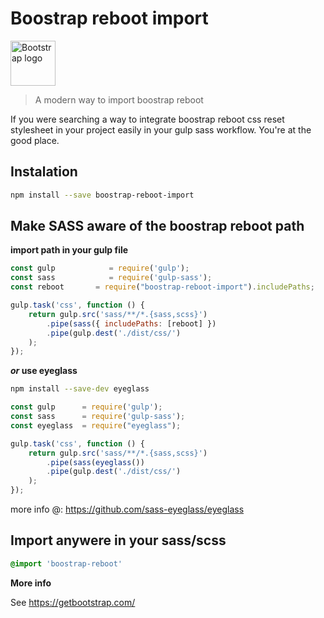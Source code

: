 # Boostrap reboot import

<a href="https://getbootstrap.com/" rel="nofollow">
    <img src="https://camo.githubusercontent.com/8f12b9c1c1759161b9238fd2cec75fa26aad23e1/68747470733a2f2f676574626f6f7473747261702e636f6d2f646f63732f342e312f6173736574732f6272616e642f626f6f7473747261702d736f6c69642e737667" alt="Bootstrap logo" width="72" height="72" data-canonical-src="https://getbootstrap.com/docs/4.1/assets/brand/bootstrap-solid.svg" style="max-width:100%;">
  </a>

> A modern way to import boostrap reboot

If you were searching a way to integrate boostrap reboot css reset stylesheet in your project easily in your gulp sass workflow. You're at the good place.

## Instalation

```sh
npm install --save boostrap-reboot-import
```

## Make SASS aware of the boostrap reboot path

**import path in your gulp file**

```js
const gulp            = require('gulp');
const sass            = require('gulp-sass');
const reboot       = require("boostrap-reboot-import").includePaths;

gulp.task('css', function () {
    return gulp.src('sass/**/*.{sass,scss}')
        .pipe(sass({ includePaths: [reboot] })
        .pipe(gulp.dest('./dist/css/')
    );
});
```

**_or_ use eyeglass**

```sh
npm install --save-dev eyeglass
```

```js
const gulp      = require('gulp');
const sass      = require('gulp-sass');
const eyeglass  = require("eyeglass");

gulp.task('css', function () {
    return gulp.src('sass/**/*.{sass,scss}')
        .pipe(sass(eyeglass())
        .pipe(gulp.dest('./dist/css/')
    );
});
```

more info @: https://github.com/sass-eyeglass/eyeglass

## Import anywere in your sass/scss
```scss
@import 'boostrap-reboot'
```

**More info**

See https://getbootstrap.com/

